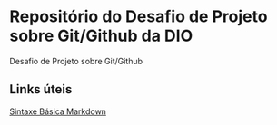 # Repositório do Desafio de Projeto sobre Git/Github da DIO
Desafio de Projeto sobre Git/Github

## Links úteis
[Sintaxe Básica Markdown](https://www.markdownguide.org/basic-syntax/)
